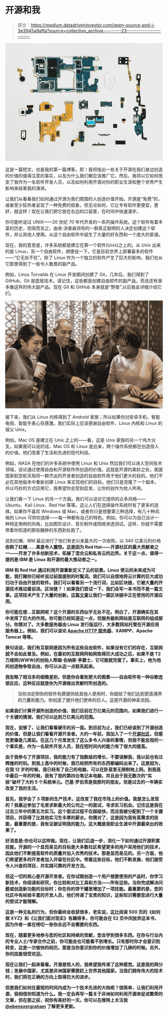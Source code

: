 # 开源和我

> 原文：<https://medium.datadriveninvestor.com/open-source-and-i-3e3945a9affa?source=collection_archive---------23----------------------->

![](img/4968110eb0eab696bdc2d1f156b9325f.png)

这是一篇短文，也是我的第一篇博客，耶！我将指出一些关于开源在我们身边创造的价值的值得注意的事实，以及为什么我们都应该推广它。然后，我将以它如何改变了我作为一名软件开发人员，以及如何利用开源对你的职业生涯和整个世界产生影响来结束我的演讲。

让我们从看看我们如何通过开源为我们周围的人创造价值开始。开源是“免费”的，或者至少狂热者呈现了一种免费的假象，但无论如何，它比专有软件更便宜，更好，就这样！现在让我们把它放在右边的口袋里，在时间中快速漫步。

你可能听说过 UNIX——20 世纪 70 年代开发的一系列操作系统。这个软件有着丰富的历史，但简而言之，由肯·汤普森领导的一群真正聪明的人决定创建这个软件，并让其他人使用。从这个自由软件中诞生了大量的好东西和一个庞大的家谱。

现在，我的意思是，许多系统都是建立在第一个软件(Unix)之上的。从 Unix 出来的是 Linux，另一个自由软件，顺便说一下，它是目前世界上部署最多的软件——“它无处不在”。除了 Linux 作为一个独立的软件产生了巨大的影响，我们也从它那里得到了一些令人敬畏的副产品。

例如，Linus Torvalds 在 Linux 开发期间创建了 Git，几年后，我们得到了 GitHub，Git 是底层技术。请记住，这些都是创建自由软件的副产品，而且还有很多像这样的伟大副产品。现在 Git 和 GitHub 本身就是“野兽”,以后我会详细介绍它们。

![](img/7b2f0aa8b935e5d4ca0476be5a16dcd5.png)

接下来，我们从 Linux 内核得到了 Android 家族；所以如果你对安卓手机、智能电视、智能手表心存感激。我们实际上应该感谢自由软件、Linux 内核和 Linux 的祖父 Unix。

例如，Mac OS 是建立在 Unix 之上的——看，这是 Unix 家族的另一个伟大分支。如果我可以说的话，Mac OS 和 Linux 是远亲，两个操作系统都在创造惊人的价值。他们改善了生活和先进的现代科技。

例如，NASA 在他们的许多系统中使用 Linux 和 Unix 然后我们可以进入空间技术领域，谈论通过使用自由和开源软件所创造的价值。这就是开源的美妙之处，美国国家航空航天局将一群杰出的开发者创造的自由软件用于他们更大的目的。他们不必在其他版本中重新创建 Linux 来实现他们的目标。他们只是克隆了一个副本，并以巧妙的方式应用它，我希望你会受到启发，让你的创作为他人所用。

让我们看一下 Linux 的另一个方面。我们可以谈论它提供的众多风格——Ubuntu、Kali Linux、Red Hat 等等。这让人们在选择操作系统时有了更多的选择。如果你不喜欢 Windows 或 Mac，或者你只是想要第三种选择，有几十种风格的 Linux 可供你选择——每一种都有自己的特色。例如，你可以为自己设计一种特定用例的风格，比如图形设计、音乐制作或网络渗透测试。这样，你就不需要带着你知道的那些臃肿的东西到处跑了。

说到红帽，IBM 最近进行了他们有史以来最大的一次收购，以 340 亿美元的价格**收购了红帽……真是令人震惊。这是因为 Red Hat——开源社区的最大贡献者之一——开发了许多创新技术，拓展了混合云和私有云的边界。关于这一点，值得一提的是 IBM 是 Linux 和开源的最大推动者之一。**

**IBM 和 Red Hat 通过利用开源重新定义了云的前景。Linux 使云的未来成为可能，我打赌你已经听说过前面提到的时髦词。我们可以自信地将云计算的巨大成功归功于自由开放的软件。我们可以看看另一个流行词，比如区块链，它被大量的开源技术推动着前进。区块链？！如果我们尝试一下，我们会写一本书而不是一篇文章。这项技术产生了大量的创新。这篇[文章](https://opensourceforu.com/2018/08/the-best-open-source-platforms-for-developing-blockchain-applications/)让我们一窥区块链中正在使用的开源应用。**

**你可能在想…互联网呢？这个开源的东西似乎无处不在。明白了，开源确实在其中发挥了巨大的作用。你可能已经知道这一点，但服务器和网站是互联网的组成部分。你猜对了。大多数服务器由 Linux 发行版运行，大多数网站托管在开源应用服务器上。例如，我们可以谈论 [Apache HTTP 服务器](https://httpd.apache.org/)、XAMPP、Apache Tomcat 等等。**

**换句话说，我们有互联网是因为所有这些自由软件，如果没有它们的存在，互联网就不会如此普及。例如，在最初的互联网阿帕网取得巨大成功之后，如果不是 T2 万维网(WWW)的创始人蒂姆·伯纳斯·李爵士，它可能就完蛋了。事实上，他为他的创造物争取自由，你可以从这一点联系起来。**

**我忽略了相当多的细微差别，但是你会看到更大的图景——自由软件有一种谷歌连锁反应，这种反应就是你为开源做出贡献时所创造的。**

> **当你决定把你的软件免费提供给其他人使用时，你就给了他们达到更高境界的力量和能力。你创造了提升他们使命的巨人。这是开源的神圣法则。**

**如果我们计算开源所创造的价值，我们目前在万亿美元的范围内，如果我们进行一个关键的猜测，我们可以达到万亿美元的范围。**

**现在，说够了，让我们看看硬币的另一面。到目前为止，我们已经谈到了开源创造的价值，但是让我们看看开源开发者。大约一年前，我加入了一个[开源社区](http://fineract.apache.org/)，但感觉更像是几周前。在这几个月里发生了这么多令人兴奋的事情，但我不能忽视的一个事实是，作为一名软件开发人员，我在短时间内的能力有了很大的提高。**

**由于我参与了开源项目，我的能力有了指数级的增长，不要误解我，我以前也有过辉煌的时刻。到我上高中的时候，我已经把所有的东西都编码出来了。这是因为，在我 12 岁的时候，我已经有了自己的电脑，可以在卧室里无限制地上网。到我高中最后一年的时候，我有了我的第四台笔记本电脑，并且由于我无数次的“实验”破坏了大约 5 个系统单元。巴基·罗伯茨是我那时的朋友。但是过去的一年确实改变了我的生活。**

**首先，我学会了 3 项新的生产技术，这改变了我在市场上的价值。我是怎么发现的？我最近参加了毛里求斯最大的公司之一的面试，寻求实习机会。记住这是我在过去三年中的第五次实习。这个面试过程不仅超级快，而且我被分配到了一个关键项目，并获得了比其他实习生丰厚的薪水。你猜对了，这是因为我有高需求的技能，最重要的是，我有证据证明我的能力。这大概是我职业生涯中开源最突出的效果了。**

**好消息是:你也可以这样做。现在，让我们后退一步，消化一下如何通过开源积累技能。开源的一个显而易见的目标是大多数社区希望更多的用户采用他们的技术，因此他们不断提高软件的质量并加入优秀的技术。那是显而易见的。另一方面，他们希望更多的开发者加入并留在社区中。带着这些目标，他们不断发展，他们接受令人兴奋的项目，并实践可靠的开发方法。**

**但这一切的核心是开源开发者。在你试图创造一个用户想要使用的产品时，你学习新技术，你阅读和研究，你比较和对比工具和方法——所有这些。当你完成解决问题或创造新功能的目标时；你在你的饼干罐里增加了一项技能。最重要的是，您的社区中有经验丰富的开发人员，他们传递了宝贵的知识，这些知识需要您进行大量的尝试才能理解。**

**这是一种无私的行为，但你最终会收获很多，老实说，这比阅读 500 页的《如何做 XYZ》和《让我们面对现实》有趣得多，你可能会在 52 页中间放弃这本书，因为作者一直在唠叨一些你永远不会需要的东西。**

**现在，随着更多地参与您的社区和持续的贡献，您会学到很多东西。在你与行业内的专业人士/专家合作之前，你可能会也可能看不到增长。只有那时你才会意识到转变，这是一次愉快的经历。那是当你意识到你的价值增加了几磅的时候。另外，你的技能很受欢迎。**

**现在让我们一起来看看。开源是惊人的，我希望我传递了这种感觉。这是我的两分钱；发展中国家，尤其是非洲国家需要赶上世界其他国家。当我们拥有伟大的技术时，我们将在正确的方向上取得巨大的进步。**

**但是我们如何在最短的时间内成为一个技术先进的大陆呢？很简单，让我们利用开源，我相信你知道为什么。我一定会再写一篇关于非洲如何利用开源来促进繁荣的文章，但在那之前，祝你有美好的一天。你可以在推特上关注我 [@ebenezergraham](https://twitter.com/ebenezergraham) 了解更多更新。**